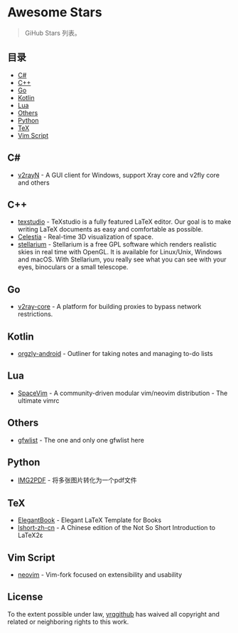 # Awesome Stars

> GiHub Stars 列表。

## 目录

  - [C#](#c#)
  - [C++](#c++)
  - [Go](#go)
  - [Kotlin](#kotlin)
  - [Lua](#lua)
  - [Others](#others)
  - [Python](#python)
  - [TeX](#tex)
  - [Vim Script](#vim-script)

## C# # 

- [v2rayN](https://github.com/2dust/v2rayN) - A GUI client for Windows, support Xray core and v2fly core and others

## C++ 

- [texstudio](https://github.com/texstudio-org/texstudio) - TeXstudio is a fully featured LaTeX editor. Our goal is to make writing LaTeX documents as easy and comfortable as possible.
- [Celestia](https://github.com/CelestiaProject/Celestia) - Real-time 3D visualization of space.
- [stellarium](https://github.com/Stellarium/stellarium) - Stellarium is a free GPL software which renders realistic skies in real time with OpenGL. It is available for Linux/Unix, Windows and macOS. With Stellarium, you really see what you can see with your eyes, binoculars or a small telescope.

## Go 

- [v2ray-core](https://github.com/v2fly/v2ray-core) - A platform for building proxies to bypass network restrictions.

## Kotlin 

- [orgzly-android](https://github.com/orgzly/orgzly-android) - Outliner for taking notes and managing to-do lists

## Lua 

- [SpaceVim](https://github.com/SpaceVim/SpaceVim) - A community-driven modular vim/neovim distribution - The ultimate vimrc

## Others 

- [gfwlist](https://github.com/gfwlist/gfwlist) - The one and only one gfwlist here

## Python 

- [IMG2PDF](https://github.com/DeltaHao/IMG2PDF) - 将多张图片转化为一个pdf文件

## TeX 

- [ElegantBook](https://github.com/ElegantLaTeX/ElegantBook) - Elegant LaTeX Template for Books
- [lshort-zh-cn](https://github.com/CTeX-org/lshort-zh-cn) - A Chi­nese edi­tion of the Not So Short Introduction to LaTeX2ε

## Vim Script 

- [neovim](https://github.com/neovim/neovim) - Vim-fork focused on extensibility and usability


## License

To the extent possible under law, [yrqgithub](https://github.com/yrqgithub) has waived all copyright and related or neighboring rights to this work.

